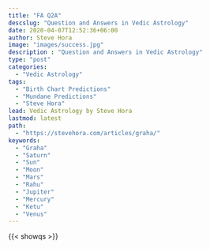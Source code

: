 ```yaml
---
title: "FA Q2A"
descslug: "Question and Answers in Vedic Astrology"
date: 2020-04-07T12:52:36+06:00
author: Steve Hora
image: "images/success.jpg"
description : "Question and Answers in Vedic Astrology"
type: "post"
categories: 
  - "Vedic Astrology"
tags:
  - "Birth Chart Predictions"
  - "Mundane Predictions"
  - "Steve Hora"
lead: Vedic Astrology by Steve Hora
lastmod: latest 
path:
  - "https://stevehora.com/articles/graha/"
keywords:
  - "Graha"
  - "Saturn"
  - "Sun"
  - "Moon"
  - "Mars"
  - "Rahu"
  - "Jupiter"
  - "Mercury"
  - "Ketu"
  - "Venus"
---
```


{{< showqs >}}